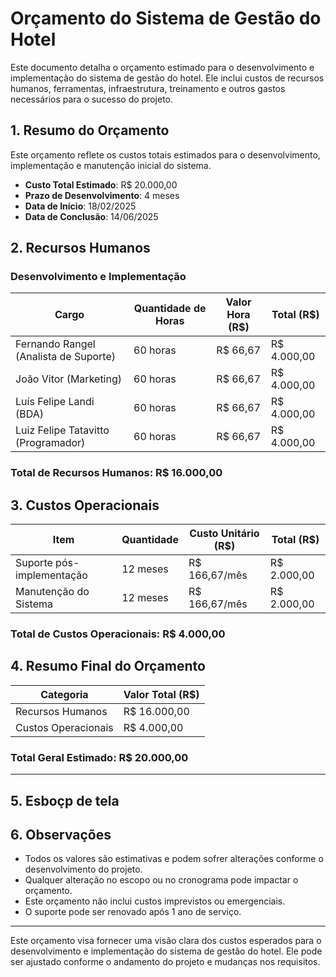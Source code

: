 # Orçamento do Sistema de Gestão do Hotel

Este documento detalha o orçamento estimado para o desenvolvimento e implementação do sistema de gestão do hotel. Ele inclui custos de recursos humanos, ferramentas, infraestrutura, treinamento e outros gastos necessários para o sucesso do projeto.

## 1. **Resumo do Orçamento**
Este orçamento reflete os custos totais estimados para o desenvolvimento, implementação e manutenção inicial do sistema.

- **Custo Total Estimado**: R$ 20.000,00
- **Prazo de Desenvolvimento**: 4 meses
- **Data de Início**: 18/02/2025
- **Data de Conclusão**: 14/06/2025

## 2. **Recursos Humanos**

### **Desenvolvimento e Implementação**

| Cargo                                  | Quantidade de Horas  | Valor Hora (R$) | Total (R$)  |
|----------------------------------------|----------------------|-----------------|-------------|
| Fernando Rangel (Analista de Suporte)  | 60 horas             | R$ 66,67        | R$ 4.000,00 |
| João Vitor (Marketing)                 | 60 horas             | R$ 66,67        | R$ 4.000,00 |
| Luís Felipe Landi (BDA)                | 60 horas             | R$ 66,67        | R$ 4.000,00 |
| Luiz Felipe Tatavitto (Programador)    | 60 horas             | R$ 66,67        | R$ 4.000,00 |

### **Total de Recursos Humanos**: R$ 16.000,00

## 3. **Custos Operacionais**

| Item                                | Quantidade | Custo Unitário (R$) | Total (R$)  |
|-------------------------------------|------------|---------------------|-------------|
| Suporte pós-implementação           | 12 meses   | R$ 166,67/mês       | R$ 2.000,00 |
| Manutenção do Sistema               | 12 meses   | R$ 166,67/mês       | R$ 2.000,00 |

### **Total de Custos Operacionais**: R$ 4.000,00

## 4. **Resumo Final do Orçamento**

| Categoria                          | Valor Total (R$) |
|------------------------------------|------------------|
| Recursos Humanos                   | R$ 16.000,00     |
| Custos Operacionais                | R$ 4.000,00      |

### **Total Geral Estimado**: R$ 20.000,00

---
## 5. **Esboçp de tela**


## 6. **Observações**
- Todos os valores são estimativas e podem sofrer alterações conforme o desenvolvimento do projeto.
- Qualquer alteração no escopo ou no cronograma pode impactar o orçamento.
- Este orçamento não inclui custos imprevistos ou emergenciais.
- O suporte pode ser renovado após 1 ano de serviço.

---


Este orçamento visa fornecer uma visão clara dos custos esperados para o desenvolvimento e implementação do sistema de gestão do hotel. Ele pode ser ajustado conforme o andamento do projeto e mudanças nos requisitos.
